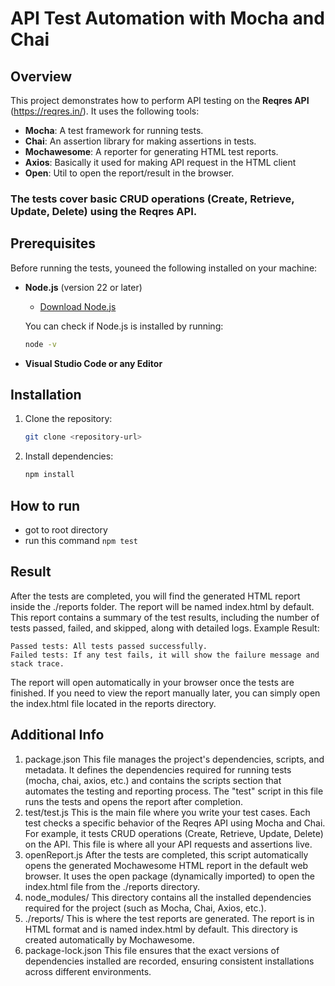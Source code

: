 # API Test Automation with Mocha and Chai

## Overview

This project demonstrates how to perform API testing on the **Reqres API** (https://reqres.in/). It uses the following tools:

- **Mocha**: A test framework for running tests.
- **Chai**: An assertion library for making assertions in tests.
- **Mochawesome**: A reporter for generating HTML test reports.
- **Axios**: Basically it used for making API request in the HTML client
- **Open**: Util to open the report/result in the browser.

### The tests cover basic **CRUD operations** (Create, Retrieve, Update, Delete) using the Reqres API.

## Prerequisites

Before running the tests, youneed the following installed on your machine:

- **Node.js** (version 22 or later)
  - [Download Node.js](https://nodejs.org/)
  
   You can check if Node.js is installed by running:
   ```bash
   node -v
   ```
- **Visual Studio Code or any Editor**

## Installation

1. Clone the repository:

   ```bash
   git clone <repository-url>
   ```

2. Install dependencies:
   ```bash
   npm install
   ```

## How to run

- got to root directory
- run this command `npm test`

## Result 
After the tests are completed, you will find the generated HTML report inside the ./reports folder. The report will be named index.html by default. This report contains a summary of the test results, including the number of tests passed, failed, and skipped, along with detailed logs.
Example Result:

    Passed tests: All tests passed successfully.
    Failed tests: If any test fails, it will show the failure message and stack trace.

The report will open automatically in your browser once the tests are finished. If you need to view the report manually later, you can simply open the index.html file located in the reports directory.

## Additional Info

1. package.json
   This file manages the project's dependencies, scripts, and metadata. It defines the dependencies required for running tests (mocha, chai, axios, etc.) and contains the scripts section that automates the testing and reporting process. The "test" script in this file runs the tests and opens the report after completion.
2. test/test.js
   This is the main file where you write your test cases. Each test checks a specific behavior of the Reqres API using Mocha and Chai. For example, it tests CRUD operations (Create, Retrieve, Update, Delete) on the API. This file is where all your API requests and assertions live.
3. openReport.js
   After the tests are completed, this script automatically opens the generated Mochawesome HTML report in the default web browser. It uses the open package (dynamically imported) to open the index.html file from the ./reports directory.
4. node_modules/
   This directory contains all the installed dependencies required for the project (such as Mocha, Chai, Axios, etc.).
5. ./reports/
   This is where the test reports are generated. The report is in HTML format and is named index.html by default. This directory is created automatically by Mochawesome.
6. package-lock.json 
   This file ensures that the exact versions of dependencies installed are recorded, ensuring consistent installations across different environments.